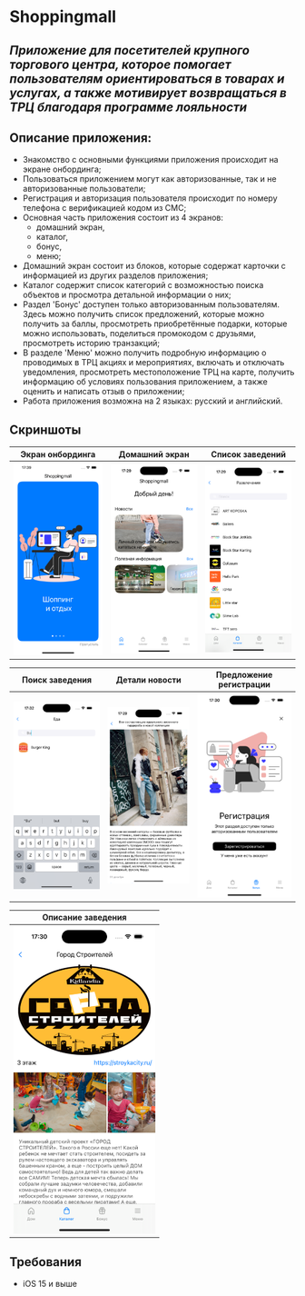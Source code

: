 # Shoppingmall

## _Приложение для посетителей крупного торгового центра, которое помогает пользователям ориентироваться в товарах и услугах, а также мотивирует возвращаться в ТРЦ благодаря программе лояльности_

## Описание приложения:
* Знакомство с основными функциями приложения происходит на экране онбординга;
* Пользоваться приложением могут как авторизованные, так и не авторизованные пользователи;
* Регистрация и авторизация пользователя происходит по номеру телефона с верификацией кодом из СМС;
* Основная часть приложения состоит из 4 экранов:
    - домашний экран,
    - каталог,
    - бонус,
    - меню;
* Домашний экран состоит из блоков, которые содержат карточки с информацией
из других разделов приложения;
* Каталог содержит список категорий с возможностью поиска объектов и просмотра детальной информации о них;
* Раздел 'Бонус' доступен только авторизованным пользователям. Здесь можно получить список предложений, которые можно получить за баллы, просмотреть приобретённые подарки, которые можно использовать, поделиться промокодом с друзьями, просмотреть историю транзакций;
* В разделе 'Меню' можно получить подробную информацию о проводимых в ТРЦ акциях и мероприятиях, включать и отключать уведомления, просмотреть местоположение ТРЦ на карте, получить информацию об условиях пользования приложением, а также оценить и написать отзыв о приложении;
* Работа приложения возможна на 2 языках: русский и английский.

## Скриншоты

| Экран онбординга | Домашний экран | Список заведений |
| :-------------: |:-------------:|:-------------:| 
| <img src="https://github.com/VladimirSen/Shoppingmall/blob/main/Screenshots/Onboarding.png" width="250"> | <img src="https://github.com/VladimirSen/Shoppingmall/blob/main/Screenshots/HomeScreen.png" width="250"> | <img src="https://github.com/VladimirSen/Shoppingmall/blob/main/Screenshots/List.png" width="250"> |

| Поиск заведения | Детали новости | Предложение регистрации |
| :-------------: |:-------------:|:-------------:| 
| <img src="https://github.com/VladimirSen/Shoppingmall/blob/main/Screenshots/Search.png" width="250"> | <img src="https://github.com/VladimirSen/Shoppingmall/blob/main/Screenshots/NewsDetails.png" width="250"> | <img src="https://github.com/VladimirSen/Shoppingmall/blob/main/Screenshots/Bonus.png" width="250"> |

| Описание заведения |
| :-------------: |
| <img src="https://github.com/VladimirSen/Shoppingmall/blob/main/Screenshots/Details.png" width="250"> |

## Требования
* iOS 15 и выше
